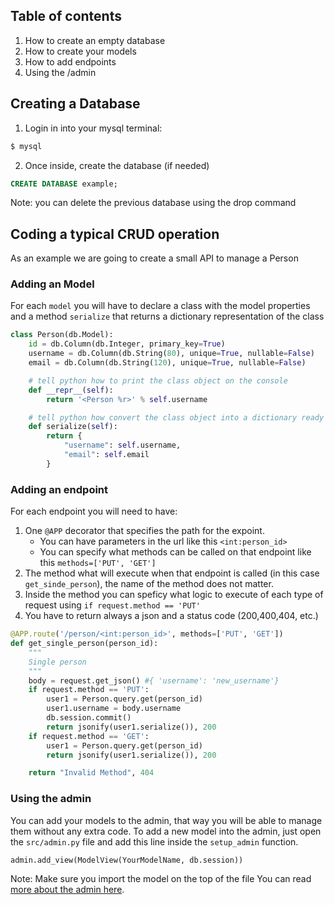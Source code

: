 ## Table of contents
1. How to create an empty database
2. How to create your models
3. How to add endpoints
4. Using the /admin

## Creating a Database
1. Login in into your mysql terminal:
```sh
$ mysql
```
2. Once inside, create the database (if needed)
```sql
CREATE DATABASE example;
```
Note: you can delete the previous database using the drop command


## Coding a typical CRUD operation
As an example we are going to create a small API to manage a Person


### Adding an Model
For each `model` you will have to declare a class with the model properties and a method `serialize` that returns a dictionary representation of the class

```py
class Person(db.Model):
    id = db.Column(db.Integer, primary_key=True)
    username = db.Column(db.String(80), unique=True, nullable=False)
    email = db.Column(db.String(120), unique=True, nullable=False)

    # tell python how to print the class object on the console
    def __repr__(self):
        return '<Person %r>' % self.username

    # tell python how convert the class object into a dictionary ready to jsonify
    def serialize(self):
        return {
            "username": self.username,
            "email": self.email
        }

```

### Adding an endpoint
For each endpoint you will need to have:
1. One `@APP` decorator that specifies the path for the expoint.
    - You can have parameters in the url like this `<int:person_id>`
    - You can specify what methods can be called on that endpoint like this `methods=['PUT', 'GET']`
2. The method what will execute when that endpoint is called (in this case `get_sinde_person`), the name of the method does not matter.
3. Inside the method you can speficy what logic to execute of each type of request using `if request.method == 'PUT'`
4. You have to return always a json and a status code (200,400,404, etc.)

```py
@APP.route('/person/<int:person_id>', methods=['PUT', 'GET'])
def get_single_person(person_id):
    """
    Single person
    """
    body = request.get_json() #{ 'username': 'new_username'}
    if request.method == 'PUT':
        user1 = Person.query.get(person_id)
        user1.username = body.username
        db.session.commit()
        return jsonify(user1.serialize()), 200
    if request.method == 'GET':
        user1 = Person.query.get(person_id)
        return jsonify(user1.serialize()), 200

    return "Invalid Method", 404
```

### Using the admin
You can add your models to the admin, that way you will be able to manage them without any extra code.
To add a new model into the admin, just open the `src/admin.py` file and add this line inside the `setup_admin` function.

```python
admin.add_view(ModelView(YourModelName, db.session))
```
Note: Make sure you import the model on the top of the file
You can read [more about the admin here](https://github.com/4GeeksAcademy/flask-rest-hello/blob/master/docs/ADMIN.md).
